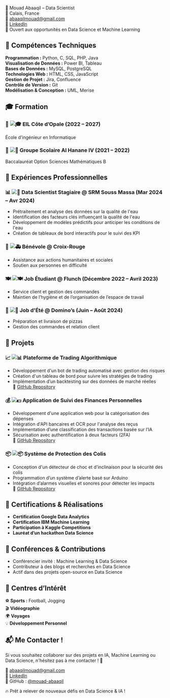 🚀 Mouad Abaaqil – Data Scientist  
📍 Calais, France  
📧 abaaqilmouad@gmail.com  
🔗 [LinkedIn](https://www.linkedin.com/in/mouad_abaaqil)  
📌 Ouvert aux opportunités en Data Science et Machine Learning  

## 🔧 Compétences Techniques  
**Programmation :** Python, C, SQL, PHP, Java  
**Visualisation de Données :** Power BI, Tableau  
**Bases de Données :** MySQL, PostgreSQL  
**Technologies Web :** HTML, CSS, JavaScript  
**Gestion de Projet :** Jira, Confluence  
**Contrôle de Version :** Git  
**Modélisation & Conception :** UML, Merise  

## 🎓 Formation  
### 📖 ![🎓](assets/eilco.png) EIL Côte d’Opale (2022 – 2027)  
École d’ingénieur en Informatique  

### 📖 ![🏫](assets/alhanane.png) Groupe Scolaire Al Hanane IV (2021 – 2022)  
Baccalauréat Option Sciences Mathématiques B  

## 💼 Expériences Professionnelles  
### 📊 ![🏢](assets/srm.png) Data Scientist Stagiaire @ SRM Souss Massa (Mar 2024 – Avr 2024)  
- Prétraitement et analyse des données sur la qualité de l'eau  
- Identification des facteurs clés influençant la qualité de l'eau  
- Développement de modèles prédictifs pour anticiper les conditions de l'eau  
- Création de tableaux de bord interactifs pour le suivi des KPI  

### 🤝 ![🚑](assets/croixrouge.png) Bénévole @ Croix-Rouge  
- Assistance aux actions humanitaires et sociales  
- Soutien aux personnes en difficulté  

### 🍽️ ![🍽](assets/flunch.png) Job Étudiant @ Flunch (Décembre 2022 – Avril 2023)  
- Service client et gestion des commandes  
- Maintien de l’hygiène et de l’organisation de l’espace de travail  

### 🍕 ![🍕](assets/dominos.png) Job d'Été @ Domino’s (Juin – Août 2024)  
- Préparation et livraison de pizzas  
- Gestion des commandes et relation client  

## 📌 Projets  
### 📈 ![📊](assets/inoxtrade.png) Plateforme de Trading Algorithmique  
- Développement d'un bot de trading automatisé avec gestion des risques  
- Création d'un tableau de bord pour suivre les stratégies de trading  
- Implémentation d’un backtesting sur des données de marché réelles  
🔗 [GitHub Repository](https://github.com/mouad-abaaqil)  

### 💰 ![💵](assets/dirhami.png) Application de Suivi des Finances Personnelles  
- Développement d'une application web pour la catégorisation des dépenses  
- Intégration d'API bancaires et OCR pour l'analyse des reçus  
- Implémentation d’une classification des transactions basée sur l’IA  
- Sécurisation avec authentification à deux facteurs (2FA)  
🔗 [GitHub Repository](https://github.com/mouad-abaaqil)  

### 📦 ![📦](assets/tiltalert.png) Système de Protection des Colis  
- Conception d'un détecteur de choc et d'inclinaison pour la sécurité des colis  
- Programmation d’un système d’alerte basé sur Arduino  
- Intégration d’alarmes visuelles et sonores pour détecter les impacts  
🔗 [GitHub Repository](https://github.com/mouad-abaaqil)  

## 📜 Certifications & Réalisations  
- **Certification Google Data Analytics**  
- **Certification IBM Machine Learning**  
- **Participation à Kaggle Competitions**  
- **Lauréat d’un hackathon Data Science**  

## 🎤 Conférences & Contributions  
- Conférencier invité : Machine Learning & Data Science  
- Contributeur à des blogs et recherches en Data Science  
- Actif dans des projets open-source en Data Science  

## 🎯 Centres d’Intérêt  
⚽ **Sports :** Football, Jogging  
🎬 **Vidéographie**  
🌍 **Voyages**  
💡 **Développement Personnel**  

## 📬 Me Contacter !  
Si vous souhaitez collaborer sur des projets en IA, Machine Learning ou Data Science, n'hésitez pas à me contacter ! 🚀  

📧 abaaqilmouad@gmail.com  
🔗 [LinkedIn](https://www.linkedin.com/in/mouad_abaaqil)  
📌 GitHub : [@mouad-abaaqil](https://github.com/mouad-abaaqil)  

🔥 Prêt à relever de nouveaux défis en Data Science & IA !
